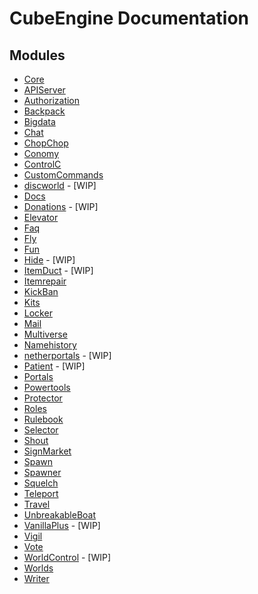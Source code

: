 # CubeEngine Documentation

## Modules

 - [Core](modules/cubeengine-core.md)
 - [APIServer](modules/cubeengine-apiserver.md)
 - [Authorization](modules/cubeengine-authorization.md)
 - [Backpack](modules/cubeengine-backpack.md)
 - [Bigdata](modules/cubeengine-bigdata.md)
 - [Chat](modules/cubeengine-chat.md)
 - [ChopChop](modules/cubeengine-chopchop.md)
 - [Conomy](modules/cubeengine-conomy.md)
 - [ControlC](modules/cubeengine-controlc.md)
 - [CustomCommands](modules/cubeengine-customcommands.md)
 - [discworld](modules/cubeengine-discworld.md) - [WIP]
 - [Docs](modules/cubeengine-docs.md)
 - [Donations](modules/cubeengine-donations.md) - [WIP]
 - [Elevator](modules/cubeengine-elevator.md)
 - [Faq](modules/cubeengine-faq.md)
 - [Fly](modules/cubeengine-fly.md)
 - [Fun](modules/cubeengine-fun.md)
 - [Hide](modules/cubeengine-hide.md) - [WIP]
 - [ItemDuct](modules/cubeengine-itemduct.md) - [WIP]
 - [Itemrepair](modules/cubeengine-itemrepair.md)
 - [KickBan](modules/cubeengine-kickban.md)
 - [Kits](modules/cubeengine-kits.md)
 - [Locker](modules/cubeengine-locker.md)
 - [Mail](modules/cubeengine-mail.md)
 - [Multiverse](modules/cubeengine-multiverse.md)
 - [Namehistory](modules/cubeengine-namehistory.md)
 - [netherportals](modules/cubeengine-netherportals.md) - [WIP]
 - [Patient](modules/cubeengine-patient.md) - [WIP]
 - [Portals](modules/cubeengine-portals.md)
 - [Powertools](modules/cubeengine-powertools.md)
 - [Protector](modules/cubeengine-protector.md)
 - [Roles](modules/cubeengine-roles.md)
 - [Rulebook](modules/cubeengine-rulebook.md)
 - [Selector](modules/cubeengine-selector.md)
 - [Shout](modules/cubeengine-shout.md)
 - [SignMarket](modules/cubeengine-signmarket.md)
 - [Spawn](modules/cubeengine-spawn.md)
 - [Spawner](modules/cubeengine-spawner.md)
 - [Squelch](modules/cubeengine-squelch.md)
 - [Teleport](modules/cubeengine-teleport.md)
 - [Travel](modules/cubeengine-travel.md)
 - [UnbreakableBoat](modules/cubeengine-unbreakableboat.md)
 - [VanillaPlus](modules/cubeengine-vanillaplus.md) - [WIP]
 - [Vigil](modules/cubeengine-vigil.md)
 - [Vote](modules/cubeengine-vote.md)
 - [WorldControl](modules/cubeengine-worldcontrol.md) - [WIP]
 - [Worlds](modules/cubeengine-worlds.md)
 - [Writer](modules/cubeengine-writer.md)
